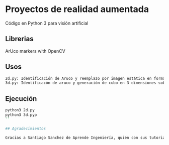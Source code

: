 # Proyectos de realidad aumentada

Código en Python 3 para visión artificial  

## Librerias

ArUco markers with OpenCV

## Usos

```bash
2d.py: Identificación de Aruco y reemplazo por imagen estática en formato .jpg
3d.py: Identificacón de aruco y generación de cubo en 3 dimensiones sobre él.
```

## Ejecución

```bash
python3 2d.py
python3 3d.pyp
``

## Agradecimientos

Gracias a Santiago Sanchez de Aprende Ingeniería, quién con sus tutoriales, me proporcionó gran parte de los conocimientos necesarios para llevar a cabo estos proyectos.



